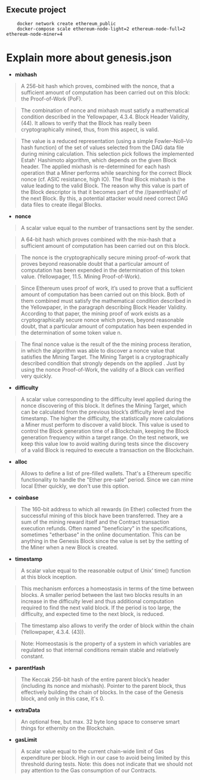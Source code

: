 ## Execute project

```
    docker network create ethereum_public 
    docker-compose scale ethereum-node-light=2 ethereum-node-full=2 ethereum-node-miner=4
```



# Explain more about genesis.json

* **mixhash**

> A 256-bit hash which proves, combined with the nonce, that a sufficient amount of computation has been carried out on this block: the Proof-of-Work (PoF).

> The combination of nonce and mixhash must satisfy a mathematical condition described in the Yellowpaper, 4.3.4. Block Header Validity, (44). It allows to verify that the Block has really been cryptographically mined, thus, from this aspect, is valid.

> The value is a reduced representation (using a simple Fowler–Noll–Vo hash function) of the set of values selected from the DAG data file during mining calculation. This selection pick follows the implemented Estah' Hashimoto algorithm, which depends on the given Block header. The applied mixhash is re-determined for each hash operation that a Miner performs while searching for the correct Block nonce (cf. ASIC resistance, high IO). The final Block mixhash is the value leading to the valid Block. The reason why this value is part of the Block descriptor is that it becomes part of the //parentHash// of the next Block. By this, a potential attacker would need correct DAG data files to create illegal Blocks.

* **nonce**

> A scalar value equal to the number of transactions sent by the sender.

> A 64-bit hash which proves combined with the mix-hash that a sufficient amount of computation has been carried out on this block.

> The nonce is the cryptographically secure mining proof-of-work that proves beyond reasonable doubt that a particular amount of computation has been expended in the determination of this token value. (Yellowpager, 11.5. Mining Proof-of-Work).

> Since Ethereum uses proof of work, it’s used to prove that a sufficient amount of computation has been carried out on this block. Both of them combined must satisfy the mathematical condition described in the Yellowpaper, in the paragraph describing Block Header Validity. According to that paper, the mining proof of work exists as a cryptographically secure nonce which proves, beyond reasonable doubt, that a particular amount of computation has been expended in the determination of some token value n.

> The final nonce value is the result of the the mining process iteration, in which the algorithm was able to discover a nonce value that satisfies the Mining Target. The Mining Target is a cryptographically described condition that strongly depends on the applied . Just by using the nonce Proof-of-Work, the validity of a Block can verified very quickly.

* **difficulty**

> A scalar value corresponding to the difficulty level applied during the nonce discovering of this block. It defines the Mining Target, which can be calculated from the previous block’s difficulty level and the timestamp. The higher the difficulty, the statistically more calculations a Miner must perform to discover a valid block. This value is used to control the Block generation time of a Blockchain, keeping the Block generation frequency within a target range. On the test network, we keep this value low to avoid waiting during tests since the discovery of a valid Block is required to execute a transaction on the Blockchain.

* **alloc**

> Allows to define a list of pre-filled wallets. That's a Ethereum specific functionality to handle the "Ether pre-sale" period. Since we can mine local Ether quickly, we don't use this option.

* **coinbase**

> The 160-bit address to which all rewards (in Ether) collected from the successful mining of this block have been transferred. They are a sum of the mining reward itself and the Contract transaction execution refunds. Often named "beneficiary" in the specifications, sometimes "etherbase" in the online documentation. This can be anything in the Genesis Block since the value is set by the setting of the Miner when a new Block is created.

* **timestamp**

> A scalar value equal to the reasonable output of Unix’ time() function at this block inception.

> This mechanism enforces a homeostasis in terms of the time between blocks. A smaller period between the last two blocks results in an increase in the difficulty level and thus additional computation required to find the next valid block. If the period is too large, the difficulty, and expected time to the next block, is reduced.

> The timestamp also allows to verify the order of block within the chain (Yellowpaper, 4.3.4. (43)).

> Note: Homeostasis is the property of a system in which variables are regulated so that internal conditions remain stable and relatively constant.

* **parentHash**

> The Keccak 256-bit hash of the entire parent block’s header (including its nonce and mixhash). Pointer to the parent block, thus effectively building the chain of blocks. In the case of the Genesis block, and only in this case, it's 0.

* **extraData**

> An optional free, but max. 32 byte long space to conserve smart things for ethernity on the Blockchain.

* **gasLimit**

> A scalar value equal to the current chain-wide limit of Gas expenditure per block. High in our case to avoid being limited by this threshold during tests. Note: this does not indicate that we should not pay attention to the Gas consumption of our Contracts.
